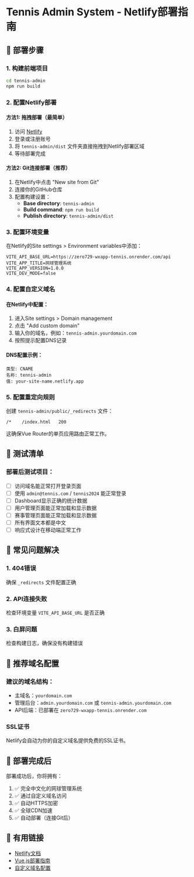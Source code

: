 # Tennis Admin System - Netlify部署指南

## 🎯 部署步骤

### 1. 构建前端项目
```bash
cd tennis-admin
npm run build
```

### 2. 配置Netlify部署

#### 方法1: 拖拽部署（最简单）
1. 访问 [Netlify](https://www.netlify.com/)
2. 登录或注册账号
3. 将 `tennis-admin/dist` 文件夹直接拖拽到Netlify部署区域
4. 等待部署完成

#### 方法2: Git连接部署（推荐）
1. 在Netlify中点击 "New site from Git"
2. 连接你的GitHub仓库
3. 配置构建设置：
   - **Base directory**: `tennis-admin`
   - **Build command**: `npm run build`
   - **Publish directory**: `tennis-admin/dist`

### 3. 配置环境变量
在Netlify的Site settings > Environment variables中添加：
```
VITE_API_BASE_URL=https://zero729-wxapp-tennis.onrender.com/api
VITE_APP_TITLE=网球管理系统
VITE_APP_VERSION=1.0.0
VITE_DEV_MODE=false
```

### 4. 配置自定义域名

#### 在Netlify中配置：
1. 进入Site settings > Domain management
2. 点击 "Add custom domain"
3. 输入你的域名，例如：`tennis-admin.yourdomain.com`
4. 按照提示配置DNS记录

#### DNS配置示例：
```
类型: CNAME
名称: tennis-admin
值: your-site-name.netlify.app
```

### 5. 配置重定向规则
创建 `tennis-admin/public/_redirects` 文件：
```
/*    /index.html   200
```

这确保Vue Router的单页应用路由正常工作。

## 🧪 测试清单

### 部署后测试项目：
- [ ] 访问域名能正常打开登录页面
- [ ] 使用 `admin@tennis.com` / `tennis2024` 能正常登录
- [ ] Dashboard显示正确的统计数据
- [ ] 用户管理页面能正常加载和显示数据
- [ ] 赛事管理页面能正常加载和显示数据
- [ ] 所有界面文本都是中文
- [ ] 响应式设计在移动端正常工作

## 🔧 常见问题解决

### 1. 404错误
确保 `_redirects` 文件配置正确

### 2. API连接失败
检查环境变量 `VITE_API_BASE_URL` 是否正确

### 3. 白屏问题
检查构建日志，确保没有构建错误

## 📱 推荐域名配置

### 建议的域名结构：
- 主域名：`yourdomain.com`
- 管理后台：`admin.yourdomain.com` 或 `tennis-admin.yourdomain.com`
- API后端：已部署在 `zero729-wxapp-tennis.onrender.com`

### SSL证书
Netlify会自动为你的自定义域名提供免费的SSL证书。

## 🎉 部署完成后

部署成功后，你将拥有：
1. ✅ 完全中文化的网球管理系统
2. ✅ 通过自定义域名访问
3. ✅ 自动HTTPS加密
4. ✅ 全球CDN加速
5. ✅ 自动部署（连接Git后）

## 🔗 有用链接

- [Netlify文档](https://docs.netlify.com/)
- [Vue.js部署指南](https://cli.vuejs.org/guide/deployment.html#netlify)
- [自定义域名配置](https://docs.netlify.com/domains-https/custom-domains/)